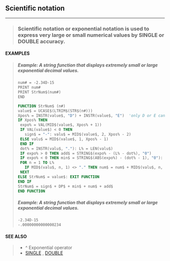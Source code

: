 ## Scientific notation
---
<blockquote>

### Scientific notation or exponential notation is used to express very large or small numerical values by SINGLE or DOUBLE accuracy.

</blockquote>

#### EXAMPLES

<blockquote>



##### Example: A string function that displays extremely small or large exponential decimal values.
```vb
num# = -2.34D-15
PRINT num#
PRINT StrNum$(num#)
END

FUNCTION StrNum$ (n#)
value$ = UCASE$(LTRIM$(STR$(n#)))
Xpos% = INSTR(value$, "D") + INSTR(value$, "E")  'only D or E can be present
IF Xpos% THEN
 expo% = VAL(MID$(value$, Xpos% + 1))
 IF VAL(value$) < 0 THEN
   sign$ = "-": valu$ = MID$(value$, 2, Xpos% - 2)
 ELSE valu$ = MID$(value$, 1, Xpos% - 1)
 END IF
 dot% = INSTR(valu$, "."): L% = LEN(valu$)
 IF expo% > 0 THEN add$ = STRING$(expo% - (L% - dot%), "0")
 IF expo% < 0 THEN min$ = STRING$(ABS(expo%) - (dot% - 1), "0"): DP$ = "."
 FOR n = 1 TO L%
   IF MID$(valu$, n, 1) <> "." THEN num$ = num$ + MID$(valu$, n, 1)
 NEXT
ELSE StrNum$ = value$: EXIT FUNCTION
END IF
StrNum$ = sign$ + DP$ + min$ + num$ + add$
END FUNCTION
```
  


##### Example: A string function that displays extremely small or large exponential decimal values.
```vb
-2.34D-15
-.00000000000000234
```
  

</blockquote>

#### SEE ALSO

<blockquote>

* ^ Exponential operator
* [SINGLE](./SINGLE.md) , [DOUBLE](./DOUBLE.md)

</blockquote>

